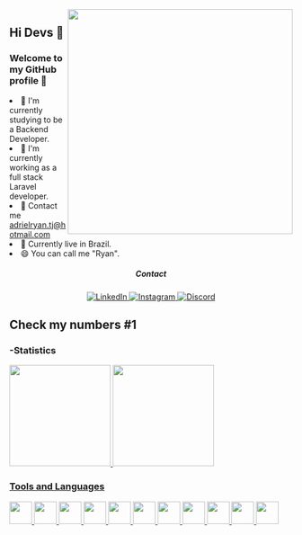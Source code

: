 <img src="https://github.com/ryanadriel/ryanadriel/blob/main/Imagem_do_WhatsApp_de_2023-09-08_%C3%A0_s__10.20.25-removebg-preview.png" width="400" align="right" />
<h2>Hi Devs 👋</h2>
<h3>Welcome to my GitHub profile 💾</h3>
<li>🔭 I'm currently studying to be a Backend Developer.</li>
<li>🌱 I'm currently working as a full stack Laravel developer.</li>
<li>💬 Contact me <a href="adrielryan.tj@hotmail.com" target="_blank">adrielryan.tj@hotmail.com</a></li>
<li>📍 Currently live in Brazil.</li>
<li>😄 You can call me "Ryan".</li>

<h5 align="center" dir="auto">Contact</h5>
<p align="center" dir="auto">
<a href="https://www.linkedin.com/in/adriel-ryan/">
  <img src="https://img.shields.io/badge/LinkedIn-000?style=for-the-badge&logo=linkedin&logoColor=0E76A8" alt="LinkedIn">
</a>
<a href="https://www.instagram.com/ryan.adriel_/">
  <img src="https://img.shields.io/badge/Instagram-000?style=for-the-badge&logo=instagram" alt="Instagram">
</a>
<a href="https://www.discord.com/in/adrielryan/">
  <img src="https://img.shields.io/badge/Discord-000?style=for-the-badge&logo=discord" alt="Discord">
</a>
</p>

<h2 dir="auto">Check my numbers #1</h2>
<h3 dir="auto">-Statistics</h3>
<a href="https://github.com/ryanadriel">
<img height="180em" src="https://github-readme-stats.vercel.app/api/top-langs/?username=ryanadriel&layout=compact&langs_count=7&&theme=transparent&bg_color=000&border_color=30A3DC&show_icons=true&icon_color=30A3DC&title_color=E94D5F&text_color=FFF"/>
<img height="180em" src="https://github-readme-stats.vercel.app/api?username=ryanadriel&theme=transparent&bg_color=000&border_color=30A3DC&show_icons=true&icon_color=30A3DC&title_color=E94D5F&text_color=FFF"/>
  
<h3 dir="auto">Tools and Languages</h3>
<p dir="auto">
<img src="https://cdn.jsdelivr.net/gh/devicons/devicon/icons/vscode/vscode-original-wordmark.svg" width="40" height="40"/> <img src="https://cdn.jsdelivr.net/gh/devicons/devicon/icons/git/git-original.svg" width="40" height="40"/> <img src="https://cdn.jsdelivr.net/gh/devicons/devicon/icons/mongodb/mongodb-original-wordmark.svg" width="40" height="40"/> <img src="https://cdn.jsdelivr.net/gh/devicons/devicon/icons/mysql/mysql-original.svg" width="40" height="40"/> <img src="https://cdn.jsdelivr.net/gh/devicons/devicon/icons/angularjs/angularjs-original.svg" width="40" height="40"> <img src="https://cdn.jsdelivr.net/gh/devicons/devicon/icons/html5/html5-original.svg" width="40" height="40"/> <img src="https://cdn.jsdelivr.net/gh/devicons/devicon/icons/css3/css3-original.svg" width="40" height="40"/> <img src="https://cdn.jsdelivr.net/gh/devicons/devicon/icons/java/java-original.svg" width="40" height="40"/> <img src="https://cdn.jsdelivr.net/gh/devicons/devicon/icons/javascript/javascript-original.svg" width="40" height="40"/> <img src="https://cdn.jsdelivr.net/gh/devicons/devicon/icons/nodejs/nodejs-original.svg" width="40" height="40"/> <img src="https://cdn.jsdelivr.net/gh/devicons/devicon/icons/typescript/typescript-original.svg" width="40" height="40"/>
</p>
